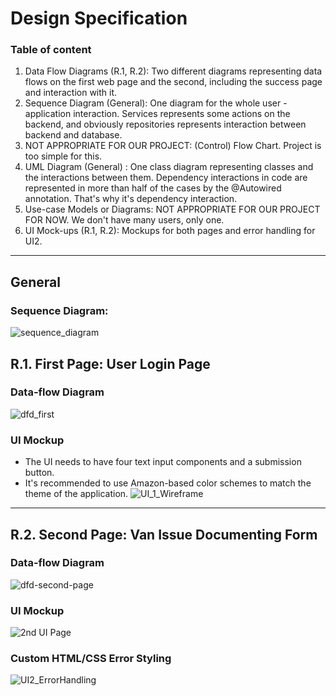 # Design Specification
### Table of content 
1.  Data Flow Diagrams (R.1, R.2): Two different diagrams representing  data flows on the first web page and the second, including the success page and interaction with it.
2.  Sequence Diagram (General): One diagram for the whole user - application interaction. Services represents some actions on the backend, and obviously repositories represents interaction between backend and database.
3. NOT APPROPRIATE FOR OUR PROJECT: (Control) Flow Chart. Project is too simple for this.
4. UML Diagram (General) : One class diagram representing classes and the interactions between them. Dependency interactions in code are represented in more than half of the cases by the @Autowired annotation. That's why it's dependency interaction. 
5. Use-case Models or Diagrams: NOT APPROPRIATE FOR OUR PROJECT FOR NOW. We don't have many users, only one.
6. UI Mock-ups (R.1, R.2): Mockups for both pages and error handling for UI2.
---
## General 

### Sequence Diagram: 
![sequence_diagram](https://github.com/user-attachments/assets/ea6d54c9-aacc-47c9-9f86-6ccaa03b5738)

## R.1. First Page: User Login Page

### Data-flow Diagram
![dfd_first](https://github.com/user-attachments/assets/558840c1-6c09-4b8a-b456-359e1506116f)

### UI Mockup
* The UI needs to have four text input components and a submission button.
* It's recommended to use Amazon-based color schemes to match the theme of the application.
![UI_1_Wireframe](https://github.com/user-attachments/assets/a2a99a94-267e-41e7-8d73-b72ce78e07ad)
---
## R.2. Second Page: Van Issue Documenting Form

### Data-flow Diagram
![dfd-second-page](https://github.com/user-attachments/assets/d622bd1d-ac31-4b0e-92e6-e7c9bf67c199)
### UI Mockup
![2nd UI Page](https://github.com/user-attachments/assets/f10dd7cb-56b8-4694-9310-21fae30e4175)

### Custom HTML/CSS Error Styling
![UI2_ErrorHandling](https://github.com/user-attachments/assets/0889ed33-422f-494a-bc92-43bdd3a22638)
